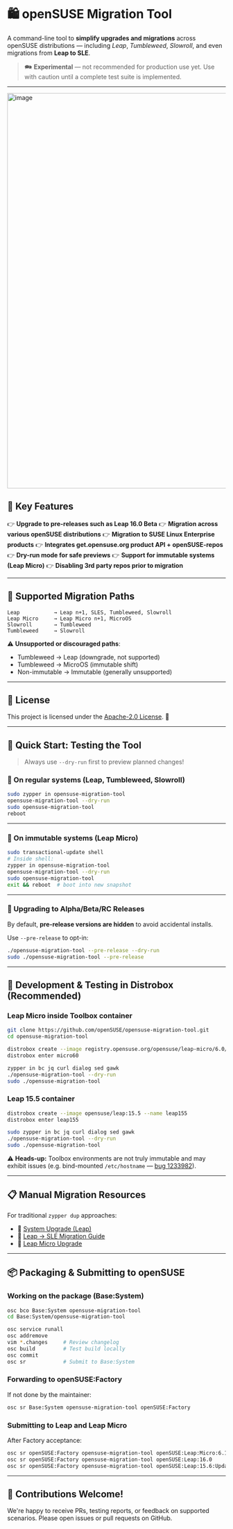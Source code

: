 # 🛍️ openSUSE Migration Tool

&#x20;  &#x20;

A command-line tool to **simplify upgrades and migrations** across openSUSE distributions — including *Leap*, *Tumbleweed*, *Slowroll*, and even migrations from **Leap to SLE**.

> 🗪 **Experimental** — not recommended for production use yet. Use with caution until a complete test suite is implemented.

---
<img width="1443" height="910" alt="image" src="https://github.com/user-attachments/assets/e7a37163-88a5-4de0-8e05-d8f543a3f61b" />

## 🌟 Key Features

👉 **Upgrade to pre-releases such as Leap 16.0 Beta**
👉 **Migration across various openSUSE distributions**
👉 **Migration to SUSE Linux Enterprise products**
👉 **Integrates get.opensuse.org product API + openSUSE-repos**
👉 **Dry-run mode for safe previews**
👉 **Support for immutable systems (Leap Micro)**
👉 **Disabling 3rd party repos prior to migration**

---

## 🔄 Supported Migration Paths

```
Leap           → Leap n+1, SLES, Tumbleweed, Slowroll
Leap Micro     → Leap Micro n+1, MicroOS
Slowroll       → Tumbleweed
Tumbleweed     → Slowroll
```

⚠️ **Unsupported or discouraged paths**:

* Tumbleweed → Leap (downgrade, not supported)
* Tumbleweed → MicroOS (immutable shift)
* Non-immutable → Immutable (generally unsupported)

---

## 📜 License

This project is licensed under the [Apache-2.0 License](http://www.apache.org/licenses/LICENSE-2.0). 👐

---

## 🧪 Quick Start: Testing the Tool

> Always use `--dry-run` first to preview planned changes!

### 🔧 On regular systems (Leap, Tumbleweed, Slowroll)

```bash
sudo zypper in opensuse-migration-tool
opensuse-migration-tool --dry-run
sudo opensuse-migration-tool
reboot
```

---

### 💨 On immutable systems (Leap Micro)

```bash
sudo transactional-update shell
# Inside shell:
zypper in opensuse-migration-tool
opensuse-migration-tool --dry-run
sudo opensuse-migration-tool
exit && reboot  # boot into new snapshot
```

---

### 🚧 Upgrading to Alpha/Beta/RC Releases

By default, **pre-release versions are hidden** to avoid accidental installs.

Use `--pre-release` to opt-in:

```bash
./opensuse-migration-tool --pre-release --dry-run
sudo ./opensuse-migration-tool --pre-release
```

---

## 🐳 Development & Testing in Distrobox (Recommended)

### Leap Micro inside Toolbox container

```bash
git clone https://github.com/openSUSE/opensuse-migration-tool.git
cd opensuse-migration-tool

distrobox create --image registry.opensuse.org/opensuse/leap-micro/6.0/toolbox --name micro60
distrobox enter micro60

zypper in bc jq curl dialog sed gawk
./opensuse-migration-tool --dry-run
sudo ./opensuse-migration-tool
```

### Leap 15.5 container

```bash
distrobox create --image opensuse/leap:15.5 --name leap155
distrobox enter leap155

sudo zypper in bc jq curl dialog sed gawk
./opensuse-migration-tool --dry-run
sudo ./opensuse-migration-tool
```

⚠️ **Heads-up:** Toolbox environments are not truly immutable and may exhibit issues (e.g. bind-mounted `/etc/hostname` — [bug 1233982](https://bugzilla.opensuse.org/show_bug.cgi?id=1233982)).

---

## 📋 Manual Migration Resources

For traditional `zypper dup` approaches:

* 🔗 [System Upgrade (Leap)](https://en.opensuse.org/SDB:System_upgrade)
* 🔗 [Leap → SLE Migration Guide](https://en.opensuse.org/SDB:How_to_migrate_to_SLE)
* 🔗 [Leap Micro Upgrade](https://en.opensuse.org/SDB:System_upgrade_to_LeapMicro_6.0)

---

## 📦 Packaging & Submitting to openSUSE

### Working on the package (Base\:System)

```bash
osc bco Base:System opensuse-migration-tool
cd Base:System/opensuse-migration-tool

osc service runall
osc addremove
vim *.changes     # Review changelog
osc build         # Test build locally
osc commit
osc sr            # Submit to Base:System
```

### Forwarding to openSUSE\:Factory

If not done by the maintainer:

```bash
osc sr Base:System opensuse-migration-tool openSUSE:Factory
```

### Submitting to Leap and Leap Micro

After Factory acceptance:

```bash
osc sr openSUSE:Factory opensuse-migration-tool openSUSE:Leap:Micro:6.1
osc sr openSUSE:Factory opensuse-migration-tool openSUSE:Leap:16.0
osc sr openSUSE:Factory opensuse-migration-tool openSUSE:Leap:15.6:Update
```

---

## 🤝 Contributions Welcome!

We're happy to receive PRs, testing reports, or feedback on supported scenarios.
Please open issues or pull requests on GitHub.
